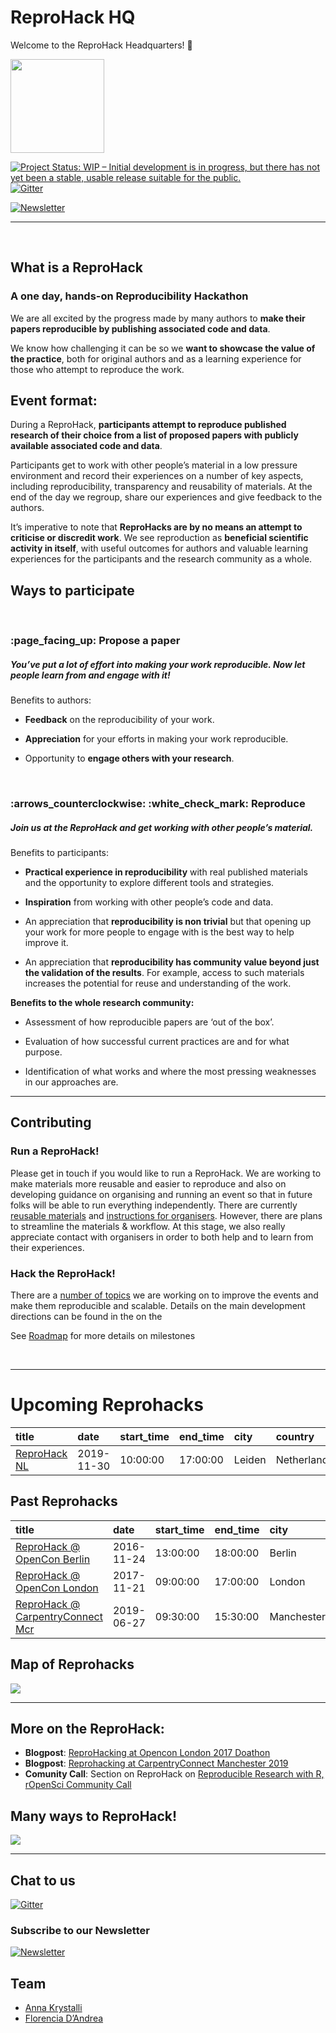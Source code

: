 ReproHack HQ
================

<!-- README.md is generated from README.Rmd. Please edit that file -->

Welcome to the ReproHack Headquarters\! :tada:

<img src="hex/reprohack.png" width=150px/>

<!-- badges: start -->

[![Project Status: WIP – Initial development is in progress, but there
has not yet been a stable, usable release suitable for the
public.](https://www.repostatus.org/badges/latest/wip.svg)](https://www.repostatus.org/#wip)
[![Gitter](https://badges.gitter.im/reprohack/community.svg)](https://gitter.im/reprohack/community?utm_source=badge&utm_medium=badge&utm_campaign=pr-badge)

[![Newsletter](https://img.shields.io/badge/subscribe-newsletter-blueviolet?style=for-the-badge)](https://tinyletter.com/reprohack-hq)
<!-- badges: end -->

-----

<br>

## What is a ReproHack

### A one day, hands-on Reproducibility Hackathon

We are all excited by the progress made by many authors to **make their
papers reproducible by publishing associated code and data**.

We know how challenging it can be so we **want to showcase the value of
the practice**, both for original authors and as a learning experience
for those who attempt to reproduce the work.

## **Event format**:

During a ReproHack, **participants attempt to reproduce published
research of their choice from a list of proposed papers with publicly
available associated code and data**.

Participants get to work with other people’s material in a low pressure
environment and record their experiences on a number of key aspects,
including reproducibility, transparency and reusability of materials. At
the end of the day we regroup, share our experiences and give feedback
to the authors.

It’s imperative to note that **ReproHacks are by no means an attempt to
criticise or discredit work**. We see reproduction as **beneficial
scientific activity in itself**, with useful outcomes for authors and
valuable learning experiences for the participants and the research
community as a
whole.

## **Ways to participate**

<br>

### :page\_facing\_up: **Propose a paper**

##### You’ve put a lot of effort into making your work reproducible. Now let people learn from and engage with it\!

Benefits to authors:

  - **Feedback** on the reproducibility of your work.

  - **Appreciation** for your efforts in making your work reproducible.

  - Opportunity to **engage others with your
research**.

<br>

### :arrows\_counterclockwise: :white\_check\_mark: **Reproduce**

##### Join us at the ReproHack and get working with other people’s material.

Benefits to participants:

  - **Practical experience in reproducibility** with real published
    materials and the opportunity to explore different tools and
    strategies.

  - **Inspiration** from working with other people’s code and data.

  - An appreciation that **reproducibility is non trivial** but that
    opening up your work for more people to engage with is the best way
    to help improve it.

  - An appreciation that **reproducibility has community value beyond
    just the validation of the results**. For example, access to such
    materials increases the potential for reuse and understanding of the
    work.

**Benefits to the whole research community:**

  - Assessment of how reproducible papers are ‘out of the box’.

  - Evaluation of how successful current practices are and for what
    purpose.

  - Identification of what works and where the most pressing weaknesses
    in our approaches are.

-----

## Contributing

### Run a ReproHack\!

Please get in touch if you would like to run a ReproHack. We are working
to make materials more reusable and easier to reproduce and also on
developing guidance on organising and running an event so that in future
folks will be able to run everything independently. There are currently
[reusable
materials](https://github.com/reprohack/reprohack-template-shiny) and
[instructions for organisers](organiser_instructions.md). However, there
are plans to streamline the materials & workflow. At this stage, we also
really appreciate contact with organisers in order to both help and to
learn from their experiences.

### Hack the ReproHack\!

There are a [number of topics](dev_directions.md) we are working on to
improve the events and make them reproducible and scalable. Details on
the main development directions can be found in the on the

See [Roadmap]() for more details on
milestones

<br>

-----

# Upcoming Reprohacks

| title                                                                                          | date       | start\_time | end\_time | city   | country     |
| :--------------------------------------------------------------------------------------------- | :--------- | :---------- | :-------- | :----- | :---------- |
| [ReproHack NL](https://www.eventbrite.co.uk/e/reprohack-nl-tickets-73258469053?aff=erelexpmlt) | 2019-11-30 | 10:00:00    | 17:00:00  | Leiden | Netherlands |

## Past Reprohacks

| title                                                                                                        | date       | start\_time | end\_time | city       | country |
| :----------------------------------------------------------------------------------------------------------- | :--------- | :---------- | :-------- | :--------- | :------ |
| [ReproHack @ OpenCon Berlin](https://github.com/annakrystalli/OpenConBerlin_ReproHack)                       | 2016-11-24 | 13:00:00    | 18:00:00  | Berlin     | Germany |
| [ReproHack @ OpenCon London](https://github.com/OpenCon-London/OpenCon_London-Doathon/blob/master/README.md) | 2017-11-21 | 09:00:00    | 17:00:00  | London     | UK      |
| [ReproHack @ CarpentryConnect Mcr](https://sheffield-university.shinyapps.io/ReproHack_CCMcr/)               | 2019-06-27 | 09:30:00    | 15:30:00  | Manchester | UK      |

## Map of Reprohacks

![](README_files/figure-gfm/map-1.png)<!-- -->

-----

## More on the ReproHack:

  - **Blogpost**: [ReproHacking at Opencon London 2017
    Doathon](https://rse.shef.ac.uk/blog/opencon-london/)
  - **Blogpost**: [Reprohacking at CarpentryConnect
    Manchester 2019](https://software.ac.uk/blog/2019-08-07-reprohacking-carpentryconnect-manchester-2019)
  - **Comunity Call**: Section on ReproHack on [Reproducible Research
    with R, rOpenSci Community
Call](https://vimeo.com/351259131)

## Many ways to ReproHack\!

![](assets/workflow.png)

-----

## Chat to us

[![Gitter](https://badges.gitter.im/reprohack/community.svg)](https://gitter.im/reprohack/community?utm_source=badge&utm_medium=badge&utm_campaign=pr-badge)

### Subscribe to our Newsletter

[![Newsletter](https://img.shields.io/badge/subscribe-newsletter-blueviolet?style=for-the-badge)](https://tinyletter.com/reprohack-hq)

## Team

  - [Anna Krystalli](https://github.com/annakrystalli)
  - [Florencia D’Andrea](https://github.com/flor14)

